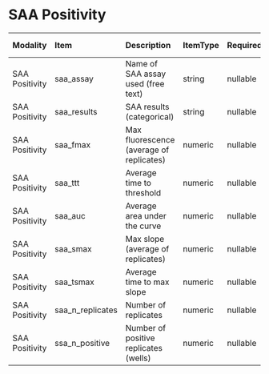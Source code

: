 # SAA Positivity

| Modality       | Item             | Description                              | ItemType   | Required   | Values                                                                            |   Unnamed: 13 |
|:---------------|:-----------------|:-----------------------------------------|:-----------|:-----------|:----------------------------------------------------------------------------------|--------------:|
| SAA Positivity | saa_assay        | Name of SAA assay used (free text)       | string     | nullable   | nan                                                                               |           nan |
| SAA Positivity | saa_results      | SAA results (categorical)                | string     | nullable   | ["MSA","DLB","PD","DLB/PD","Inconclusive","Negative","Positive (no distinction)"] |           nan |
| SAA Positivity | saa_fmax         | Max fluorescence (average of replicates) | numeric    | nullable   | nan                                                                               |           nan |
| SAA Positivity | saa_ttt          | Average time to threshold                | numeric    | nullable   | nan                                                                               |           nan |
| SAA Positivity | saa_auc          | Average area under the curve             | numeric    | nullable   | nan                                                                               |           nan |
| SAA Positivity | saa_smax         | Max slope (average of replicates)        | numeric    | nullable   | nan                                                                               |           nan |
| SAA Positivity | saa_tsmax        | Average time to max slope                | numeric    | nullable   | nan                                                                               |           nan |
| SAA Positivity | saa_n_replicates | Number of replicates                     | numeric    | nullable   | nan                                                                               |           nan |
| SAA Positivity | ssa_n_positive   | Number of positive replicates (wells)    | numeric    | nullable   | nan                                                                               |           nan |